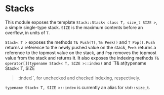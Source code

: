 # Stacks

This module exposes the template `Stack::Stack< class T, size_t SIZE >`, a
simple single-type stack. `SIZE` is the maximum contents before an overflow, in
units of `T`.

`Stack< T >` exposes the methods `T& Push(T)`, `T& Peek()` and `T Pop()`. `Push`
returns a reference to the newly pushed value on the stack, `Peek` returns a
reference to the topmost value on the stack, and `Pop` removes the topmost value
from the stack and returns it. It also exposes the indexing methods `T&
operator[](typename Stack< T, SIZE >::index)` and `T& at(typename Stack< T, SIZE
>::index)`, for unchecked and checked indexing, respectively.

`typename Stack< T, SIZE >::index` is currently an alias for `std::size_t`.
